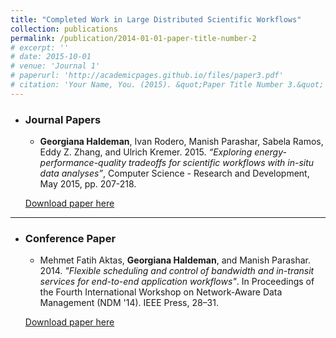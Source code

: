 ```yaml
---
title: "Completed Work in Large Distributed Scientific Workflows"
collection: publications
permalink: /publication/2014-01-01-paper-title-number-2
# excerpt: ''
# date: 2015-10-01
# venue: 'Journal 1'
# paperurl: 'http://academicpages.github.io/files/paper3.pdf'
# citation: 'Your Name, You. (2015). &quot;Paper Title Number 3.&quot; <i>Journal 1</i>. 1(3).'
---
```


<!-- Before conducting research in CSed, I did research in large distributed scientific workflows. -->

- ### Journal Papers
    - **Georgiana Haldeman**, Ivan Rodero, Manish Parashar, Sabela Ramos, Eddy Z. Zhang, and Ulrich Kremer. 2015. _“Exploring energy-performance-quality tradeoffs for scientific workflows with in-situ data analyses”_, Computer Science - Research and Development, May 2015, pp. 207-218.

    [Download paper here](https://doi.org/10.1007/s00450-014-0268-6)

***

- ### Conference Paper
    - Mehmet Fatih Aktas, **Georgiana Haldeman**, and Manish Parashar. 2014. _"Flexible scheduling and control of bandwidth and in-transit services for end-to-end application workflows"_. In Proceedings of the Fourth International Workshop on Network-Aware Data Management (NDM '14). IEEE Press, 28–31.

    [Download paper here](https://doi.org/10.1109/NDM.2014.9)


